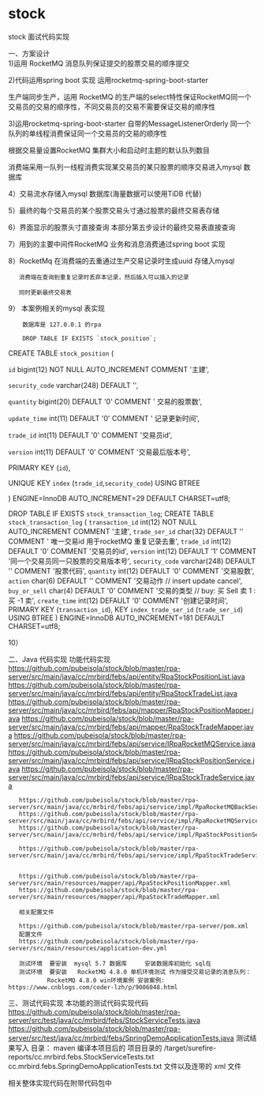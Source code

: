 # stock
stock 面试代码实现


一、方案设计   
1)运用 RocketMQ 消息队列保证提交的股票交易的顺序提交

2)代码运用spring boot 实现  运用rocketmq-spring-boot-starter 

生产端同步生产，运用 RocketMQ 的生产端的select特性保证RocketMQ同一个交易员的交易的顺序性，不同交易员的交易不需要保证交易的顺序性

3)运用rocketmq-spring-boot-starter 自带的MessageListenerOrderly 同一个队列的单线程消费保证同一个交易员的交易的顺序性

   根据交易量设置RocketMQ 集群大小和启动时主题的默认队列数目
   
   消费端采用一队列一线程消费实现某交易员的某只股票的顺序交易进入mysql 数据库
   
4）交易流水存储入mysql 数据库(海量数据可以使用TiDB 代替) 

5）最终的每个交易员的某个股票交易头寸通过股票的最终交易表存储

6）界面显示的股票头寸直接查询 本部分第五步设计的最终交易表直接查询

7）用到的主要中间件RocketMQ    业务和消息消费通过spring boot 实现

8）RocketMq  在消费端的去重通过生产交易记录时生成uuid 存储入mysql 

       消费端在查询到重复记录时丢弃本记录，然后插入可以插入的记录
       
       同时更新最终交易表
       
       
9） 本案例相关的mysql 表实现

        数据库是 127.0.0.1 的rpa
        
        DROP TABLE IF EXISTS `stock_position`;
        
CREATE TABLE `stock_position` (

  `id` bigint(12) NOT NULL AUTO_INCREMENT COMMENT '主建',
  
  `security_code` varchar(248) DEFAULT '',
  
  `quantity` bigint(20) DEFAULT '0' COMMENT ' 交易的股票数',
  
  `update_time` int(11) DEFAULT '0' COMMENT ' 记录更新时间',
  
  `trade_id` int(11) DEFAULT '0' COMMENT '交易员id',
  
  
  `version` int(11) DEFAULT '0' COMMENT '交易最后版本号',
  
  PRIMARY KEY (`id`),
  
  UNIQUE KEY `index` (`trade_id`,`security_code`) USING BTREE
  
) ENGINE=InnoDB AUTO_INCREMENT=29 DEFAULT CHARSET=utf8;



DROP TABLE IF EXISTS `stock_transaction_log`;
CREATE TABLE `stock_transaction_log` (
  `transaction_id` int(12) NOT NULL AUTO_INCREMENT COMMENT '主建',
  `trade_ser_id` char(32) DEFAULT '' COMMENT ' 唯一交易id 用于rocketMQ 重复记录去重',
  `trade_id` int(12) DEFAULT '0' COMMENT '交易员的id',
  `version` int(12) DEFAULT '1' COMMENT '同一个交易员同一只股票的交易版本号',
  `security_code` varchar(248) DEFAULT '' COMMENT '股票代码',
  `quantity` int(12) DEFAULT '0' COMMENT '交易股数',
  `action` char(6) DEFAULT '' COMMENT '交易动作 // insert update cancel',
  `buy_or_sell` char(4) DEFAULT '0' COMMENT '交易的类型  // buy: 买 Sell 卖   1 :   买  -1 卖',
  `create_time` int(12) DEFAULT '0' COMMENT '创建记录时间',
  PRIMARY KEY (`transaction_id`),
  KEY `index_trade_ser_id` (`trade_ser_id`) USING BTREE
) ENGINE=InnoDB AUTO_INCREMENT=181 DEFAULT CHARSET=utf8;



10）
        
二、Java 代码实现      功能代码实现
    https://github.com/pubeisola/stock/blob/master/rpa-server/src/main/java/cc/mrbird/febs/api/entity/RpaStockPositionList.java
    https://github.com/pubeisola/stock/blob/master/rpa-server/src/main/java/cc/mrbird/febs/api/entity/RpaStockTradeList.java
       https://github.com/pubeisola/stock/blob/master/rpa-server/src/main/java/cc/mrbird/febs/api/mapper/RpaStockPositionMapper.java
       https://github.com/pubeisola/stock/blob/master/rpa-server/src/main/java/cc/mrbird/febs/api/mapper/RpaStockTradeMapper.java
       https://github.com/pubeisola/stock/blob/master/rpa-server/src/main/java/cc/mrbird/febs/api/service/IRpaRocketMQService.java
       https://github.com/pubeisola/stock/blob/master/rpa-server/src/main/java/cc/mrbird/febs/api/service/IRpaStockPositionService.java
       https://github.com/pubeisola/stock/blob/master/rpa-server/src/main/java/cc/mrbird/febs/api/service/IRpaStockTradeService.java
       
       https://github.com/pubeisola/stock/blob/master/rpa-server/src/main/java/cc/mrbird/febs/api/service/impl/RpaRocketMQBackServiceImpl.java
       https://github.com/pubeisola/stock/blob/master/rpa-server/src/main/java/cc/mrbird/febs/api/service/impl/RpaRocketMQServiceImpl.java
       https://github.com/pubeisola/stock/blob/master/rpa-server/src/main/java/cc/mrbird/febs/api/service/impl/RpaStockPositionServiceImpl.java
       
       https://github.com/pubeisola/stock/blob/master/rpa-server/src/main/java/cc/mrbird/febs/api/service/impl/RpaStockTradeServiceImpl.java
       
       
       https://github.com/pubeisola/stock/blob/master/rpa-server/src/main/resources/mapper/api/RpaStockPositionMapper.xml
       https://github.com/pubeisola/stock/blob/master/rpa-server/src/main/resources/mapper/api/RpaStockTradeMapper.xml
       
       相关配置文件 
       
       https://github.com/pubeisola/stock/blob/master/rpa-server/pom.xml
       配置文件
       https://github.com/pubeisola/stock/blob/master/rpa-server/src/main/resources/application-dev.yml
       
       测试环境  要安装  mysql 5.7 数据库     安装数据库初始化 sql在
       测试环境  要安装   RocketMQ 4.8.0 单机环境测试 作为接受交易记录的消息队列：
               RocketMQ 4.8.0 win环境案例 安装案例:  https://www.cnblogs.com/coder-lzh/p/9006048.html
               
三、测试代码实现     本功能的测试代码实现代码
https://github.com/pubeisola/stock/blob/master/rpa-server/src/test/java/cc/mrbird/febs/StockServiceTests.java
https://github.com/pubeisola/stock/blob/master/rpa-server/src/test/java/cc/mrbird/febs/SpringDemoApplicationTests.java
测试结果写入  目录：   maven 编译本项目后的   项目目录的  /target/surefire-reports/cc.mrbird.febs.StockServiceTests.txt    
cc.mrbird.febs.SpringDemoApplicationTests.txt  文件以及连带的 xml 文件




相关整体实现代码在附带代码包中

